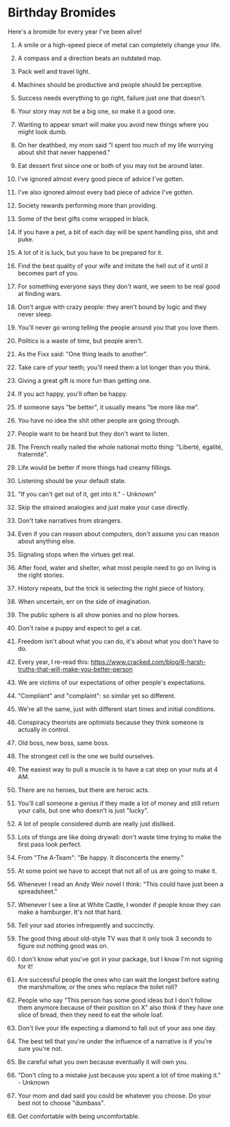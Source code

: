 
# Birthday Bromides

Here's a bromide for every year I've been alive!

1. A smile or a high-speed piece of metal can completely change your life.

1. A compass and a direction beats an outdated map.

1. Pack well and travel light.

1. Machines should be productive and people should be perceptive.

1. Success needs everything to go right, failure just one that doesn't.

1. Your story may not be a big one, so make it a good one.

1. Wanting to appear smart will make you avoid new things where you might look dumb.

1. On her deathbed, my mom said "I spent too much of my life worrying about shit that never happened."

1. Eat dessert first since one or both of you may not be around later.

1. I've ignored almost every good piece of advice I've gotten.

1. I've also ignored almost every bad piece of advice I've gotten.

1. Society rewards performing more than providing.

1. Some of the best gifts come wrapped in black.

1. If you have a pet, a bit of each day will be spent handling piss, shit and puke.

1. A lot of it is luck, but you have to be prepared for it.

1. Find the best quality of your wife and imitate the hell out of it until it becomes part of you.

1. For something everyone says they don't want, we seem to be real good at finding wars.

1. Don't argue with crazy people: they aren't bound by logic and they never sleep.

1. You'll never go wrong telling the people around you that you love them.

1. Politics is a waste of time, but people aren't.

1. As the Fixx said: "One thing leads to another".

1. Take care of your teeth; you'll need them a lot longer than you think.

1. Giving a great gift is more fun than getting one.

1. If you act happy, you'll often be happy.

1. If someone says "be better", it usually means "be more like me".

1. You have no idea the shit other people are going through.

1. People want to be heard but they don't want to listen.

1. The French really nailed the whole national motto thing: "Liberté, égalité, fraternité".

1. Life would be better if more things had creamy fillings.

1. Listening should be your default state.

1. "If you can't get out of it, get into it." - Unknown"

1. Skip the strained analogies and just make your case directly.

1. Don't take narratives from strangers.

1. Even if you can reason about computers, don't assume you can reason about anything else.

1. Signaling stops when the virtues get real.

1. After food, water and shelter, what most people need to go on living is the right stories.

1. History repeats, but the trick is selecting the right piece of history.

1. When uncertain, err on the side of imagination.

1. The public sphere is all show ponies and no plow horses.

1. Don't raise a puppy and expect to get a cat.

1. Freedom isn't about what you can do, it's about what you don't have to do.

1. Every year, I re-read this: https://www.cracked.com/blog/6-harsh-truths-that-will-make-you-better-person

1. We are victims of our expectations of other people's expectations.

1. "Compliant" and "complaint": so similar yet so different.

1. We're all the same, just with different start times and initial conditions.

1. Conspiracy theorists are optimists because they think someone is actually in control.

1. Old boss, new boss, same boss.

1. The strongest cell is the one we build ourselves.

1. The easiest way to pull a muscle is to have a cat step on your nuts at 4 AM.

1. There are no heroes, but there are heroic acts.

1. You'll call someone a genius if they made a lot of money and still return your calls, but one who doesn't is just "lucky".

1. A lot of people considered dumb are really just disliked.

1. Lots of things are like doing drywall: don't waste time trying to make the first pass look perfect.

1. From "The A-Team": "Be happy. It disconcerts the enemy."

1. At some point we have to accept that not all of us are going to make it.

1. Whenever I read an Andy Weir novel I think: "This could have just been a spreadsheet."

1. Whenever I see a line at White Castle, I wonder if people know they can make a hamburger. It's not that hard.

1. Tell your sad stories infrequently and succinctly.

1. The good thing about old-style TV was that it only took 3 seconds to figure out nothing good was on.

1. I don't know what you've got in your package, but I know I'm not signing for it!

1. Are successful people the ones who can wait the longest before eating the marshmallow, or the ones who replace the toilet roll?

1. People who say "This person has some good ideas but I don't follow them anymore because of their position on X" also think if they have one slice of bread, then they need to eat the whole loaf.

1. Don't live your life expecting a diamond to fall out of your ass one day.

1. The best tell that you're under the influence of a narrative is if you're sure you're not.

1. Be careful what you own because eventually it will own you.

1. "Don't cling to a mistake just because you spent a lot of time making it." - Unknown

1. Your mom and dad said you could be whatever you choose. Do your best not to choose "dumbass".

1. Get comfortable with being uncomfortable.

